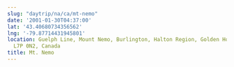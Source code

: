 ```yaml
---
slug: "daytrip/na/ca/mt-nemo"
date: '2001-01-30T04:37:00'
lat: '43.40680734356562'
lng: '-79.87714431945801'
location: Guelph Line, Mount Nemo, Burlington, Halton Region, Golden Horseshoe, Ontario,
  L7P 0N2, Canada
title: Mt. Nemo
---
```



